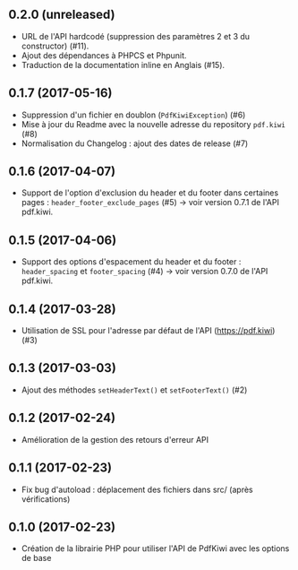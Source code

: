 ## 0.2.0 (unreleased)
- URL de l'API hardcodé (suppression des paramètres 2 et 3 du constructor) (#11).
- Ajout des dépendances à PHPCS et Phpunit.
- Traduction de la documentation inline en Anglais (#15).

## 0.1.7 (2017-05-16)
- Suppression d'un fichier en doublon (`PdfKiwiException`) (#6)
- Mise à jour du Readme avec la nouvelle adresse du repository `pdf.kiwi` (#8)
- Normalisation du Changelog : ajout des dates de release (#7)

## 0.1.6 (2017-04-07)
- Support de l'option d'exclusion du header et du footer dans certaines pages : 
  `header_footer_exclude_pages` (#5) -> voir version 0.7.1 de l'API pdf.kiwi.

## 0.1.5 (2017-04-06)
- Support des options d'espacement du header et du footer : `header_spacing` et 
  `footer_spacing` (#4) -> voir version 0.7.0 de l'API pdf.kiwi.

## 0.1.4 (2017-03-28)
- Utilisation de SSL pour l'adresse par défaut de l'API (https://pdf.kiwi) (#3)

## 0.1.3 (2017-03-03)
- Ajout des méthodes `setHeaderText()` et `setFooterText()` (#2)

## 0.1.2 (2017-02-24)
- Amélioration de la gestion des retours d'erreur API

## 0.1.1 (2017-02-23)
- Fix bug d'autoload : déplacement des fichiers dans src/ (après vérifications)

## 0.1.0 (2017-02-23)
- Création de la librairie PHP pour utiliser l'API de PdfKiwi avec les options de base
